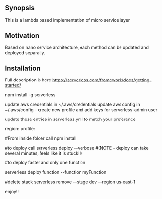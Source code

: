 ## Synopsis

This is a lambda based implementation of micro service layer

## Motivation

Based on nano service architecture, each method can be updated and deployed separatly.


## Installation

Full description is here
https://serverless.com/framework/docs/getting-started/


npm install -g serverless

update aws credentials in ~/.aws/credentials
update aws config in ~/.aws/config - create new profile and add keys for serverless-admin user

update these entries in serverless.yml to match your preference

  region:
  profile: 

#From inside folder call 
npm install

#to deploy call
serverless deploy --verbose
#(NOTE - deploy can take several minutes, feels like it is stuck!!)

#to deploy faster and only one function

serverless deploy function --function myFunction

#delete stack
serverless remove --stage dev --region us-east-1

enjoy!!